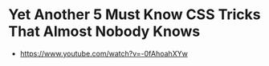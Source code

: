 # Yet Another 5 Must Know CSS Tricks That Almost Nobody Knows

* <https://www.youtube.com/watch?v=-0fAhoahXYw>
